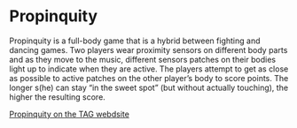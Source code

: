 Propinquity
===========

Propinquity is a full-body game that is a hybrid between fighting and dancing games. Two players wear proximity sensors on different body parts and as they move to the music, different sensors patches on their bodies light up to indicate when they are active. The players attempt to get as close as possible to active patches on the other player’s body to score points. The longer s(he) can stay “in the sweet spot” (but without actually touching), the higher the resulting score.

[Propinquity on the TAG webdsite](http://playpr.hexagram.ca/projects/?proj=2)
